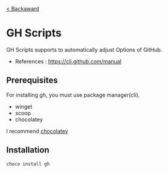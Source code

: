 [< Backaward](../README.md)

# GH Scripts

GH Scripts supports to automatically adjust Options of GitHub.

- References : https://cli.github.com/manual

## Prerequisites

For installing gh, you must use package manager(cli).

- winget
- scoop
- chocolatey

I recommend [chocolatey](../../chocolatey/README.md#installation)

## Installation

```shell
choco install gh
```